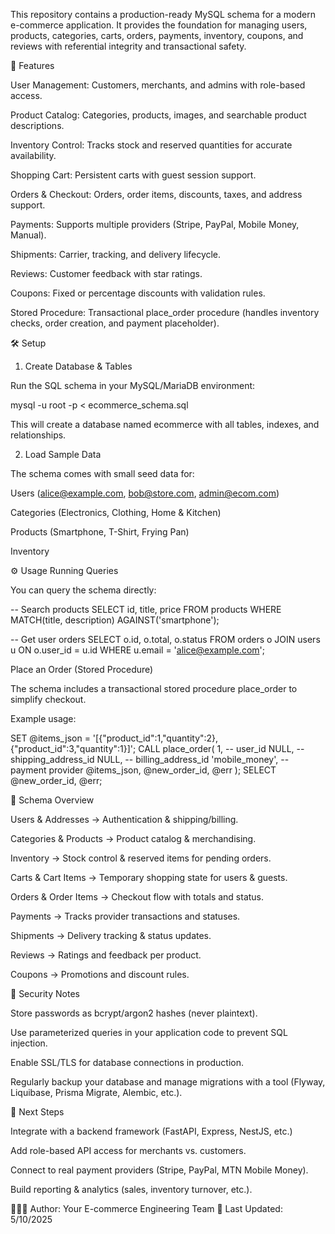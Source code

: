 This repository contains a production-ready MySQL schema for a modern e-commerce application.
It provides the foundation for managing users, products, categories, carts, orders, payments, inventory, coupons, and reviews with referential integrity and transactional safety.

🚀 Features

User Management: Customers, merchants, and admins with role-based access.

Product Catalog: Categories, products, images, and searchable product descriptions.

Inventory Control: Tracks stock and reserved quantities for accurate availability.

Shopping Cart: Persistent carts with guest session support.

Orders & Checkout: Orders, order items, discounts, taxes, and address support.

Payments: Supports multiple providers (Stripe, PayPal, Mobile Money, Manual).

Shipments: Carrier, tracking, and delivery lifecycle.

Reviews: Customer feedback with star ratings.

Coupons: Fixed or percentage discounts with validation rules.

Stored Procedure: Transactional place_order procedure (handles inventory checks, order creation, and payment placeholder).

🛠️ Setup
1. Create Database & Tables

Run the SQL schema in your MySQL/MariaDB environment:

mysql -u root -p < ecommerce_schema.sql


This will create a database named ecommerce with all tables, indexes, and relationships.

2. Load Sample Data

The schema comes with small seed data for:

Users (alice@example.com, bob@store.com, admin@ecom.com)

Categories (Electronics, Clothing, Home & Kitchen)

Products (Smartphone, T-Shirt, Frying Pan)

Inventory

⚙️ Usage
Running Queries

You can query the schema directly:

-- Search products
SELECT id, title, price FROM products WHERE MATCH(title, description) AGAINST('smartphone');

-- Get user orders
SELECT o.id, o.total, o.status
FROM orders o
JOIN users u ON o.user_id = u.id
WHERE u.email = 'alice@example.com';

Place an Order (Stored Procedure)

The schema includes a transactional stored procedure place_order to simplify checkout.

Example usage:

SET @items_json = '[{"product_id":1,"quantity":2},{"product_id":3,"quantity":1}]';
CALL place_order(
  1,              -- user_id
  NULL,           -- shipping_address_id
  NULL,           -- billing_address_id
  'mobile_money', -- payment provider
  @items_json,
  @new_order_id,
  @err
);
SELECT @new_order_id, @err;

📂 Schema Overview

Users & Addresses → Authentication & shipping/billing.

Categories & Products → Product catalog & merchandising.

Inventory → Stock control & reserved items for pending orders.

Carts & Cart Items → Temporary shopping state for users & guests.

Orders & Order Items → Checkout flow with totals and status.

Payments → Tracks provider transactions and statuses.

Shipments → Delivery tracking & status updates.

Reviews → Ratings and feedback per product.

Coupons → Promotions and discount rules.

🔐 Security Notes

Store passwords as bcrypt/argon2 hashes (never plaintext).

Use parameterized queries in your application code to prevent SQL injection.

Enable SSL/TLS for database connections in production.

Regularly backup your database and manage migrations with a tool (Flyway, Liquibase, Prisma Migrate, Alembic, etc.).

🧩 Next Steps

Integrate with a backend framework (FastAPI, Express, NestJS, etc.)

Add role-based API access for merchants vs. customers.

Connect to real payment providers (Stripe, PayPal, MTN Mobile Money).

Build reporting & analytics (sales, inventory turnover, etc.).

👨🏽‍💻 Author: Your E-commerce Engineering Team
📅 Last Updated: 5/10/2025
